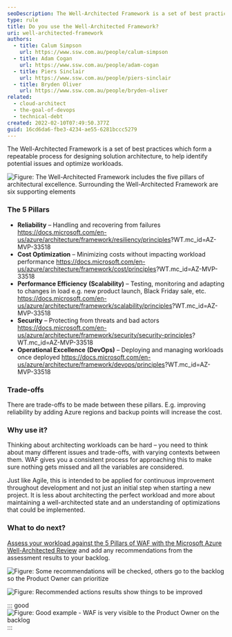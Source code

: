 ```yaml
---
seoDescription: The Well-Architected Framework is a set of best practices for designing solution architecture, ensuring reliability, cost optimization, performance efficiency, security, and operational excellence in cloud-based workloads.
type: rule
title: Do you use the Well-Architected Framework?
uri: well-architected-framework
authors:
  - title: Calum Simpson
    url: https://www.ssw.com.au/people/calum-simpson
  - title: Adam Cogan
    url: https://www.ssw.com.au/people/adam-cogan
  - title: Piers Sinclair
    url: https://www.ssw.com.au/people/piers-sinclair
  - title: Bryden Oliver
    url: https://www.ssw.com.au/people/bryden-oliver
related:
  - cloud-architect
  - the-goal-of-devops
  - technical-debt
created: 2022-02-10T07:49:50.377Z
guid: 16cd6da6-fbe3-4234-ae55-6281bccc5279
---
```


The Well-Architected Framework is a set of best practices which form a repeatable process for designing solution architecture, to help identify potential issues and optimize workloads.

![Figure: The Well-Architected Framework includes the five pillars of architectural excellence. Surrounding the Well-Architected Framework are six supporting elements](waf-diagram-revised.png)

<!--endintro-->

### The 5 Pillars

* **Reliability** – Handling and recovering from failures <https://docs.microsoft.com/en-us/azure/architecture/framework/resiliency/principles>?WT.mc_id=AZ-MVP-33518
* **Cost Optimization** – Minimizing costs without impacting workload performance <https://docs.microsoft.com/en-us/azure/architecture/framework/cost/principles>?WT.mc_id=AZ-MVP-33518
* **Performance Efficiency** **(Scalability)** – Testing, monitoring and adapting to changes in load e.g. new product launch, Black Friday sale, etc. <https://docs.microsoft.com/en-us/azure/architecture/framework/scalability/principles>?WT.mc_id=AZ-MVP-33518
* **Security** – Protecting from threats and bad actors <https://docs.microsoft.com/en-us/azure/architecture/framework/security/security-principles>?WT.mc_id=AZ-MVP-33518
* **Operational Excellence** **(DevOps)** – Deploying and managing workloads once deployed <https://docs.microsoft.com/en-us/azure/architecture/framework/devops/principles>?WT.mc_id=AZ-MVP-33518

### Trade-offs

There are trade-offs to be made between these pillars. E.g. improving reliability by adding Azure regions and backup points will increase the cost.

### Why use it?

Thinking about architecting workloads can be hard – you need to think about many different issues and trade-offs, with varying contexts between them. WAF gives you a consistent process for approaching this to make sure nothing gets missed and all the variables are considered.

Just like Agile, this is intended to be applied for continuous improvement throughout development and not just an initial step when starting a new project. It is less about architecting the perfect workload and more about maintaining a well-architected state and an understanding of optimizations that could be implemented.

### What to do next?

[Assess your workload against the 5 Pillars of WAF with the Microsoft Azure Well-Architected Review](https://learn.microsoft.com/en-us/assessments/azure-architecture-review?WT.mc_id=AZ-MVP-33518) and add any recommendations from the assessment results to your backlog.

![Figure: Some recommendations will be checked, others go to the backlog so the Product Owner can prioritize](waf-assessment.png)

![Figure: Recommended actions results show things to be improved](waf-reliability-results-2.png)

::: good
![Figure: Good example - WAF is very visible to the Product Owner on the backlog](waf-tech-debt-backlog-northwind.png)
:::
